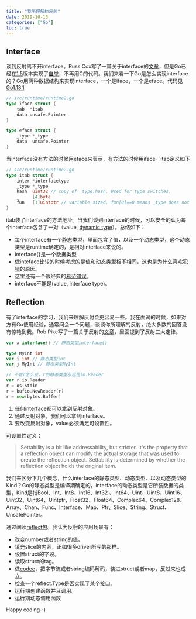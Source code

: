```yaml
---
title: "我所理解的反射"
date: 2019-10-13
categories: ["Go"]
toc: true
---
```


## Interface

谈到反射离不开interface。Russ Cox写了一篇关于interface的[文章](https://research.swtch.com/interfaces)，但是Go已经在[1.5](https://golang.org/doc/go1.5)版本实现了[自举](https://en.wikipedia.org/wiki/Bootstrapping)，不再用C的代码。我们来看一下Go是怎么实现interface的？Go用两种数据结构来实现interface，一个是iface，一个是eface。代码见[Go1.13.1](https://dl.google.com/go/go1.13.1.linux-amd64.tar.gz)

```go
// src/runtime/runtime2.go
type iface struct {
	tab  *itab
	data unsafe.Pointer
}

type eface struct {
	_type *_type
	data  unsafe.Pointer
}
```
当interface没有方法的时候用eface来表示，有方法的时候用iface。itab定义如下

```go
// src/runtime/runtime2.go
type itab struct {
	inter *interfacetype
	_type *_type
	hash  uint32 // copy of _type.hash. Used for type switches.
	_     [4]byte
	fun   [1]uintptr // variable sized. fun[0]==0 means _type does not implement inter.
}
```
itab装了interface的方法地址。当我们谈到interface的时候，可以安全的认为每个interface包含了一对（value, [dynamic type](https://golang.org/ref/spec#Variables)）。总结如下：

- 每个interface有一个静态类型，里面包含了值，以及一个动态类型，这个动态类型是runtime确定的，是相对interface来说的。
- interface{}是一个数据类型
- 做inteface比较的时候考虑的是值和动态类型相不相同，这也是为什么喜欢[犯错](https://yourbasic.org/golang/gotcha-why-nil-error-not-equal-nil/)的原因。
- 这里还有一个很经典的[易范错误](https://github.com/golang/go/wiki/InterfaceSlice)。
- interface不能是(value, interface type)。


## Reflection

有了interface的学习，我们来理解反射会更容易一些。我在面试的时候，如果对方有Go使用经验，通常问会一个问题，谈谈你所理解的反射，绝大多数的回答没有惊艳到我。Rob Pike写了一篇关于反射的[文章](https://blog.golang.org/laws-of-reflection)，里面提到了反射三大定律。

```go
var x interface{} // 静态类型interface{}

type MyInt int
var i int // 静态类型int
var j MyInt // 静态类型MyInt

// 不管r怎么变，r的静态类型永远是io.Reader
var r io.Reader
r = os.Stdin
r = bufio.NewReader(r)
r = new(bytes.Buffer)
```

1. 任何interface都可以拿到反射对象。
2. 通过反射对象，我们可以拿到interface。
3. 要改变反射对象，value必须满足可设置性。

可设置性定义：

> Settability  is a bit like addressability, but stricter. It's the property that a reflection object can modify the actual storage that was used to create the reflection object. Settability is determined by whether the reflection object holds the original item. 

我们来区分下几个概念，什么interface的静态类型、动态类型、以及动态类型的Kind？Go的静态类型是编译期确定的，interface的动态类型是它所装数据的类型，Kind是指Bool、Int、Int8、Int16、Int32
、Int64、Uint、Uint8、Uint16、Uint32、Uint64、Uintptr、Float32、Float64、Complex64、Complex128、Array、Chan、Func、Interface、Map、Ptr、Slice、String、Struct、UnsafePointer。

通过阅读[reflect包](https://golang.org/pkg/reflect/)。我认为反射的应用场景有：

- 改变number或者string的值。
- 填充slice的内容，正如很多driver所写的那样。
- 设置struct的字段。
- 读取struct的tag。
- 做[codec](https://en.wikipedia.org/wiki/Codec)，把字节流或者string编码解码，装进struct或者map，反过来也成立。
- 检查一个reflect.Type是否实现了某个接口。
- 运行期创建函数并且调用。
- 运行期动态调用函数

Happy coding-:)


